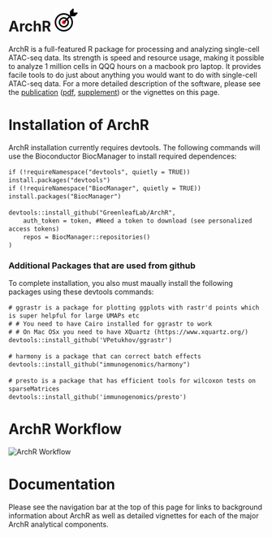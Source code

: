 # ArchR ![](man/figures/ArchR_dartLogo_small.jpg)

ArchR is a full-featured R package for processing and analyzing single-cell ATAC-seq data. Its strength is speed and resource usage, making it possible to analyze 1 million cells in QQQ hours on a macbook pro laptop. It provides facile tools to do just about anything you would want to do with single-cell ATAC-seq data. For a more detailed description of the software, please see the [publication](https://greenleaf.stanford.edu/assets/pdf/) ([pdf](http://greenleaf.stanford.edu/assets/pdf/), [supplement](http://greenleaf.stanford.edu/assets/pdf/)) or the vignettes on this page.

# Installation of ArchR

ArchR installation currently requires devtools. The following commands will use the Bioconductor BiocManager to install required dependences:

```{r}
if (!requireNamespace("devtools", quietly = TRUE)) install.packages("devtools")
if (!requireNamespace("BiocManager", quietly = TRUE)) install.packages("BiocManager")

devtools::install_github("GreenleafLab/ArchR",
	auth_token = token, #Need a token to download (see personalized access tokens)
	repos = BiocManager::repositories()
)
```

### Additional Packages that are used from github
To complete installation, you also must maually install the following packages using these devtools commands:

```{r}
# ggrastr is a package for plotting ggplots with rastr'd points which is super helpful for large UMAPs etc
# # You need to have Cairo installed for ggrastr to work
# # On Mac OSx you need to have XQuartz (https://www.xquartz.org/)
devtools::install_github('VPetukhov/ggrastr')

# harmony is a package that can correct batch effects
devtools::install_github("immunogenomics/harmony")

# presto is a package that has efficient tools for wilcoxon tests on sparseMatrices
devtools::install_github('immunogenomics/presto')
```

# ArchR Workflow
![ArchR Workflow](https://web.stanford.edu/~mcorces/ArchR_Workflow_v1.PNG)

# Documentation
Please see the navigation bar at the top of this page for links to background information about ArchR as well as detailed vignettes for each of the major ArchR analytical components.



